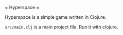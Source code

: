 = Hyperspace =

Hyperspace is a simple game written in Clojure.

`src/main.clj` is a main project file. Run it with clojure.
